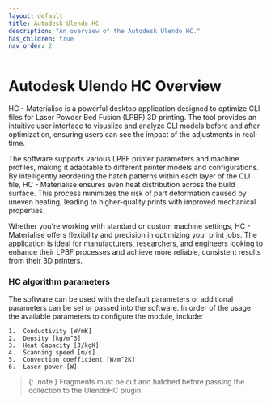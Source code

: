 ```yaml
---
layout: default
title: Autodesk Ulendo HC
description: "An overview of the Autodesk Ulendo HC."
has_children: true
nav_order: 2
---
```


# Autodesk Ulendo HC Overview
HC - Materialise is a powerful desktop application designed to optimize CLI files for Laser Powder Bed Fusion (LPBF) 3D printing. The tool provides an intuitive user interface to visualize and analyze CLI models before and after optimization, ensuring users can see the impact of the adjustments in real-time.

The software supports various LPBF printer parameters and machine profiles, making it adaptable to different printer models and configurations. By intelligently reordering the hatch patterns within each layer of the CLI file, HC - Materialise ensures even heat distribution across the build surface. This process minimizes the risk of part deformation caused by uneven heating, leading to higher-quality prints with improved mechanical properties.

Whether you're working with standard or custom machine settings, HC - Materialise offers flexibility and precision in optimizing your print jobs. The application is ideal for manufacturers, researchers, and engineers looking to enhance their LPBF processes and achieve more reliable, consistent results from their 3D printers.

### HC algorithm parameters
The software can be used with the default parameters or additional parameters can be set or passed into the software. 
In order of the usage the available parameters to configure the module, include:

    1.  Conductivity [W/mK]
    2.  Density [kg/m^3]
    3.  Heat Capacity [J/kgK]
    4.  Scanning speed [m/s]
    5.  Convection coefficient [W/m^2K]        
    6.  Laser power [W]

> {: .note }
  Fragments must be cut and hatched before passing the collection to the UlendoHC plugin.
